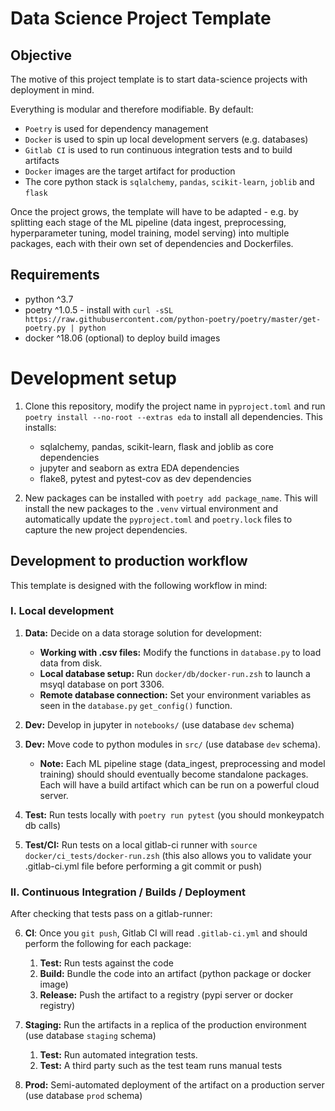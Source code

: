 # Data Science Project Template

## Objective

The motive of this project template is to start data-science projects with deployment in mind.

Everything is modular and therefore modifiable. By default:

- `Poetry` is used for dependency management
- `Docker` is used to spin up local development servers (e.g. databases)
- `Gitlab CI` is used to run continuous integration tests and to build artifacts
- `Docker` images are the target artifact for production
- The core python stack is `sqlalchemy`, `pandas`, `scikit-learn`, `joblib` and `flask`

Once the project grows, the template will have to be adapted - e.g. by splitting each stage of the ML pipeline (data ingest, preprocessing, hyperparameter tuning, model training, model serving) into multiple packages, each with their own set of dependencies and Dockerfiles.

## Requirements

- python ^3.7
- poetry ^1.0.5 - install with `curl -sSL https://raw.githubusercontent.com/python-poetry/poetry/master/get-poetry.py | python`
- docker ^18.06 (optional) to deploy build images

# Development setup

1. Clone this repository, modify the project name in `pyproject.toml` and run `poetry install --no-root --extras eda` to install all dependencies. This installs:

   - sqlalchemy, pandas, scikit-learn, flask and joblib as core dependencies
   - jupyter and seaborn as extra EDA dependencies
   - flake8, pytest and pytest-cov as dev dependencies

2. New packages can be installed with `poetry add package_name`. This will install the new packages to the `.venv` virtual environment and automatically update the `pyproject.toml` and `poetry.lock` files to capture the new project dependencies.

## Development to production workflow

This template is designed with the following workflow in mind:

### I. Local development

1. **Data:** Decide on a data storage solution for development:

   - **Working with .csv files:** Modify the functions in `database.py` to load data from disk.
   - **Local database setup:** Run `docker/db/docker-run.zsh` to launch a msyql database on port 3306.
   - **Remote database connection:** Set your environment variables as seen in the `database.py` `get_config()` function.

2. **Dev:** Develop in jupyter in `notebooks/` (use database `dev` schema)

3. **Dev:** Move code to python modules in `src/` (use database `dev` schema).
   - **Note:** Each ML pipeline stage (data_ingest, preprocessing and model training) should should eventually become standalone packages. Each will have a build artifact which can be run on a powerful cloud server.

4. **Test:** Run tests locally with `poetry run pytest` (you should monkeypatch db calls)

5. **Test/CI:** Run tests on a local gitlab-ci runner with `source docker/ci_tests/docker-run.zsh` (this also allows you to validate your .gitlab-ci.yml file before performing a git commit or push)

### II. Continuous Integration / Builds / Deployment

After checking that tests pass on a gitlab-runner:

6. **CI**: Once you `git push`, Gitlab CI will read `.gitlab-ci.yml` and should perform the following for each package:
   1. **Test:** Run tests against the code
   2. **Build:** Bundle the code into an artifact (python package or docker image)
   3. **Release:** Push the artifact to a registry (pypi server or docker registry)

7. **Staging:** Run the artifacts in a replica of the production environment (use database `staging` schema)
   1. **Test:** Run automated integration tests.
   2. **Test:** A third party such as the test team runs manual tests

8. **Prod:** Semi-automated deployment of the artifact on a production server (use database `prod` schema)
